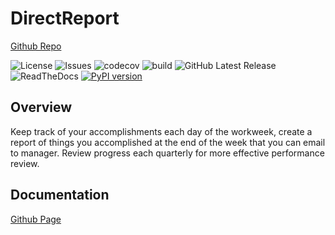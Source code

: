 # DirectReport

[Github Repo](https://github.com/chriswebb09/DirectReport)

![License](https://img.shields.io/github/license/chriswebb09/DirectReport)
![Issues](https://img.shields.io/github/issues/chriswebb09/DirectReport)
![codecov](https://codecov.io/gh/chriswebb09/DirectReport/branch/main/graph/badge.svg?token=E802G1JVJ5)
![build](https://github.com/chriswebb09/DirectReport/actions/workflows/build.yml/badge.svg)
![GitHub Latest Release](https://img.shields.io/github/v/release/chriswebb09/DirectReport?logo=github)
![ReadTheDocs](https://readthedocs.org/projects/directreport/badge/?version=latest)
[![PyPI version](https://badge.fury.io/py/DirectReport.svg)](https://badge.fury.io/py/DirectReport)

## Overview

Keep track of your accomplishments each day of the workweek, create a report of things you accomplished at the end of the week that you can email to manager.  Review progress each quarterly for more effective performance review.

## Documentation

[Github Page](https://chriswebb09.github.io/DirectReport/)
